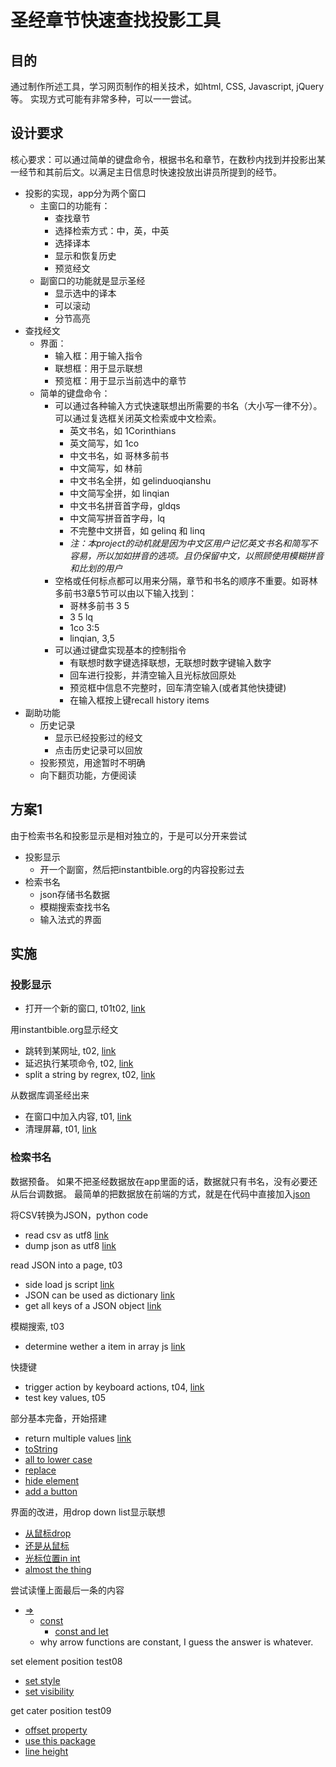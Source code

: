 # 圣经章节快速查找投影工具

## 目的
通过制作所述工具，学习网页制作的相关技术，如html, CSS, Javascript, jQuery等。
实现方式可能有非常多种，可以一一尝试。

## 设计要求
核心要求：可以通过简单的键盘命令，根据书名和章节，在数秒内找到并投影出某一经节和其前后文。以满足主日信息时快速投放出讲员所提到的经节。
- 投影的实现，app分为两个窗口
    - 主窗口的功能有：
        - 查找章节
        - 选择检索方式：中，英，中英
        - 选择译本
        - 显示和恢复历史
        - 预览经文
    - 副窗口的功能就是显示圣经
        - 显示选中的译本
        - 可以滚动
        - 分节高亮
- 查找经文
    - 界面：
        - 输入框：用于输入指令
        - 联想框：用于显示联想
        - 预览框：用于显示当前选中的章节
    - 简单的键盘命令：
        - 可以通过各种输入方式快速联想出所需要的书名（大小写一律不分）。可以通过复选框关闭英文检索或中文检索。
            - 英文书名，如 1Corinthians 
            - 英文简写，如 1co
            - 中文书名，如 哥林多前书
            - 中文简写，如 林前
            - 中文书名全拼，如 gelinduoqianshu
            - 中文简写全拼，如 linqian
            - 中文书名拼音首字母，gldqs
            - 中文简写拼音首字母，lq
            - 不完整中文拼音，如 gelinq 和 linq
            - *注：本project的动机就是因为中文区用户记忆英文书名和简写不容易，所以加如拼音的选项。且仍保留中文，以照顾使用模糊拼音和比划的用户*
        - 空格或任何标点都可以用来分隔，章节和书名的顺序不重要。如哥林多前书3章5节可以由以下输入找到：
            - 哥林多前书 3 5
            - 3 5 lq
            - 1co 3:5
            - linqian, 3,5
        - 可以通过键盘实现基本的控制指令
            - 有联想时数字键选择联想，无联想时数字键输入数字
            - 回车进行投影，并清空输入且光标放回原处
            - 预览框中信息不完整时，回车清空输入(或者其他快捷键)
            - 在输入框按上键recall history items
- 副助功能
    - 历史记录
        - 显示已经投影过的经文
        - 点击历史记录可以回放
    - 投影预览，用途暂时不明确
    - 向下翻页功能，方便阅读

## 方案1
由于检索书名和投影显示是相对独立的，于是可以分开来尝试
- 投影显示
    - 开一个副窗，然后把instantbible.org的内容投影过去
- 检索书名
    - json存储书名数据
    - 模糊搜索查找书名
    - 输入法式的界面

## 实施

### 投影显示
- 打开一个新的窗口, t01t02, [link](https://www.w3schools.com/jsref/met_win_open.asp)

用instantbible.org显示经文
- 跳转到某网址, t02, [link](https://stackoverflow.com/a/506004)
- 延迟执行某项命令, t02, [link](https://www.w3schools.com/jsref/met_win_settimeout.asp)
- split a string by regrex, t02, [link](https://stackoverflow.com/a/10346754)

从数据库调圣经出来
- 在窗口中加入内容, t01, [link](https://www.w3schools.com/jsref/met_document_createelement.asp)
- 清理屏幕, t01, [link](https://stackoverflow.com/a/9967560)

### 检索书名
数据预备。
如果不把圣经数据放在app里面的话，数据就只有书名，没有必要还从后台调数据。
最简单的把数据放在前端的方式，就是在代码中直接加入[json](https://www.w3schools.com/js/js_json.asp)

将CSV转换为JSON，python code
- read csv as utf8 [link](https://stackoverflow.com/a/14786752)
- dump json as utf8 [link](https://stackoverflow.com/a/18337754)

read JSON into a page, t03
- side load js script [link](https://www.w3schools.com/js/js_whereto.asp)
- JSON can be used as dictionary [link](https://www.w3schools.com/js/js_json_objects.asp)
- get all keys of a JSON object [link](https://stackoverflow.com/a/46009173)

模糊搜索, t03
- determine wether a item in array js [link](https://stackoverflow.com/a/2555311)

快捷键
- trigger action by keyboard actions, t04, [link](https://www.w3schools.com/howto/howto_js_trigger_button_enter.asp)
- test key values, t05

部分基本完备，开始搭建
- return multiple values [link](https://stackoverflow.com/a/2917186)
- [toString](https://www.w3schools.com/jsref/jsref_tostring_number.asp)
- [all to lower case](https://www.quora.com/How-do-you-convert-a-string-to-lowercase-in-JavaScript)
- [replace](https://www.w3schools.com/jsref/jsref_replace.asp)
- [hide element](https://www.w3schools.com/howto/howto_js_toggle_hide_show.asp)
- [add a button](https://stackoverflow.com/a/6956368)

界面的改进，用drop down list显示联想
- [从鼠标drop](https://stackoverflow.com/a/26319325)
- [还是从鼠标](https://stackoverflow.com/a/17296060)
- [光标位置in int](https://stackoverflow.com/a/48150864)
- [almost the thing](https://medium.com/@jh3y/how-to-where-s-the-caret-getting-the-xy-position-of-the-caret-a24ba372990a)

尝试读懂上面最后一条的内容
- [=>](https://codeburst.io/javascript-arrow-functions-for-beginners-926947fc0cdc)
    - [const](https://www.w3schools.com/js/js_const.asp)
        - [const and let](https://blog.pragmatists.com/let-your-javascript-variables-be-constant-1633e56a948d)
    - why arrow functions are constant, I guess the answer is whatever.

set element position test08
- [set style](https://www.w3schools.com/jsref/prop_style_left.asp)
- [set visibility](https://www.w3schools.com/cssref/pr_class_visibility.asp)

get cater position test09
- [offset property](https://www.w3schools.com/jsref/prop_element_offsettop.asp)
- [use this package](https://github.com/component/textarea-caret-position/blob/master/index.js)
- [line height](https://github.com/component/textarea-caret-position/issues/48)

